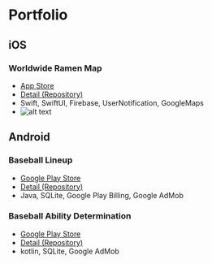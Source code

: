 # Portfolio
## iOS
### Worldwide Ramen Map
- [App Store](https://apps.apple.com/ca/app/worldwide-ramen-map/id1551605247#?platform=iphone)
- [Detail (Repository)](https://github.com/korosaka/Ramen_shop_searching)
- Swift, SwiftUI, Firebase, UserNotification, GoogleMaps
- ![alt text](https://github.com/korosaka/source_image/ramen_map_screenshots.png "main pic")

## Android
### Baseball Lineup
- [Google Play Store](https://play.google.com/store/apps/details?id=com.websarva.wings.android.dasenapp)
- [Detail (Repository)](https://github.com/korosaka/baseball_lineup_jp)
- Java, SQLite, Google Play Billing, Google AdMob

### Baseball Ability Determination
- [Google Play Store](https://play.google.com/store/apps/details?id=com.websarva.wings.android.abiityofbaseball)
- [Detail (Repository)](https://github.com/korosaka/baseball_ability_app)
- kotlin, SQLite, Google AdMob
